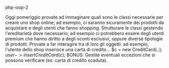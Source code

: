 php-oop-2

Oggi pomeriggio provate ad immaginare quali sono le classi necessarie per creare uno shop online; ad esempio, ci saranno sicuramente dei prodotti da acquistare e degli utenti che fanno shopping.
Strutturare le classi gestendo l'ereditarietà dove necessario; ad esempio ci potrebbero essere degli utenti premium che hanno diritto a degli sconti esclusivi, oppure diverse tipologie di prodotti.
Provate a far interagire tra di loro gli oggetti: ad esempio, l'utente dello shop inserisce una carta di credito...
$c = new CreditCard(..);
$user->insertCreditCard($c);
BONUS:
Gestite eventuali eccezioni che si possono verificare (es: carta di credito scaduta).
